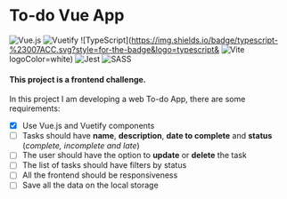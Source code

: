 # To-do Vue App

![Vue.js](https://img.shields.io/badge/vuejs-%2335495e.svg?style=for-the-badge&logo=vuedotjs&logoColor=%234FC08D)
![Vuetify](https://img.shields.io/badge/Vuetify-1867C0?style=for-the-badge&logo=vuetify&logoColor=AEDDFF)
![TypeScript](https://img.shields.io/badge/typescript-%23007ACC.svg?style=for-the-badge&logo=typescript&
![Vite](https://img.shields.io/badge/vite-%23646CFF.svg?style=for-the-badge&logo=vite&logoColor=white)logoColor=white)
![Jest](https://img.shields.io/badge/-jest-%23C21325?style=for-the-badge&logo=jest&logoColor=white)
![SASS](https://img.shields.io/badge/SASS-hotpink.svg?style=for-the-badge&logo=SASS&logoColor=white)

#### This project is a frontend challenge.

In this project I am developing a web To-do App, there are some requirements:

- [x] Use Vue.js and Vuetify components
- [ ] Tasks should have **name**, **description**, **date to complete** and **status** (_complete, incomplete and late_)
- [ ] The user should have the option to **update** or **delete** the task
- [ ] The list of tasks should have filters by status
- [ ] All the frontend should be responsiveness
- [ ] Save all the data on the local storage
